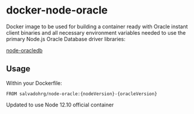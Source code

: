 # docker-node-oracle

Docker image to be used for building a container ready with Oracle instant client binaries and all necessary environment variables needed to use the primary Node.js Oracle Database driver libraries:

[node-oracledb](https://github.com/oracle/node-oracledb)


## Usage

Within your Dockerfile:

```
FROM salvadohrg/node-oracle:{nodeVersion}-{oracleVersion}
```

Updated to use Node 12.10 official container
